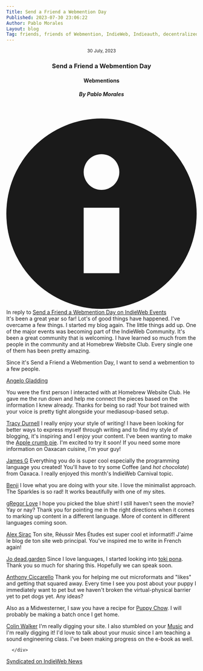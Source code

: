 ```yaml
---
Title: Send a Friend a Webmention Day
Published: 2023-07-30 23:06:22
Author: Pablo Morales
Layout: blog
Tag: friends, friends of Webmention, IndieWeb, Indieauth, decentralized, open-web, send a webmention
---
```

<article>
  <header class="bg-pink sans-serif">
    <div class="mw9 center pa4 pt5-ns ph7-l">
      <time class="f6 mb2 dib ttu tracked"><small>30 July, 2023</small></time>
      <h3 class="f2 f1-m f-headline-l measure-narrow lh-title mv0">
        <span class="bg-black-90 lh-copy white pa1 tracked-tight">
          Send a Friend a Webmention Day
        </span>
</h3>
      <h4 class="f3 fw1 georgia i">Webmentions</h4>
      <h5 class="f6 ttu tracked black-80">By Pablo Morales</h5>
    </div>
  </header>
<div class="flex items-center justify-center pa4 bg-light-blue navy">
  <svg class="w1" data-icon="info" viewBox="0 0 32 32" style="fill:currentcolor">
    <title>info icon</title>
    <path d="M16 0 A16 16 0 0 1 16 32 A16 16 0 0 1 16 0 M19 15 L13 15 L13 26 L19 26 z M16 6 A3 3 0 0 0 16 12 A3 3 0 0 0 16 6"></path>
  </svg>
  <span class="lh-title ml3 ba b--dashed">In reply to <a class="u-in-reply-to" href="https://events.indieweb.org/2023/07/send-a-friend-a-webmention-day-0lZYYf5sXun7">Send a Friend a Webmention Day on IndieWeb Events</a></span>
<span class="lh-title ml3 measure georgia" markdown="1">

</span>
</div>

  <div class="pa4 ph7-l georgia mw9-l center">
      <div class="f5 f3-ns lh-copy measure georgia" markdown="1">
It's been a great year so far! Lot's of good things have happened. I've overcame a few things. I started my blog again. The little things add up. One of the major events was becoming part of the IndieWeb Community. It's been a great community that is welcoming. I have learned so much from the people in the community and at Homebrew Website Club. Every single one of them has been pretty amazing.

Since it's Send a Friend a Webmention Day, I want to send a webmention to a few people.

<a class="u-in-reply-to" href="https://ragt.ag/">Angelo Gladding</a>

You were the first person I interacted with at Homebrew Website Club. He gave me the run down and help me connect the pieces based on the information I knew already. Thanks for being so rad! Your bot trained with your voice is pretty tight alongside your mediasoup-based setup.

<a class="u-in-reply-to" href="https://tracydurnell.com/">Tracy Durnell</a>
I really enjoy your style of writing! I have been looking for better ways to express myself through writing and to find my style of blogging, it's inspiring and I enjoy your content. I've been wanting to make the <a class="u-in-reply-to" href="https://tracydurnell.com/recipes/apple-crumb-pie/">Apple crumb pie</a>. I'm excited to try it soon! If you need some more information on Oaxacan cuisine, I'm your guy!


<a class="u-in-reply-to" href="https://jamesg.blog/">James G</a>
Everything you do is super cool especially the programming language you created! You'll have to try some Coffee (and *hot chocolate*) from Oaxaca. I really enjoyed this month's IndieWeb Carnival topic. 

<a class="u-in-reply-to" href="https://benji.dog/">Benji</a>
I love what you are doing with your site. I love the minimalist approach. The Sparkles is so rad! It works beautifully with one of my sites.


<a class="u-in-reply-to" href="https://gregorlove.com/2023/07/going-to-see-barbie/">gRegor Love</a>
I hope you picked the blue shirt! I still haven't seen the movie? Yay or nay? Thank you for pointing me in the right directions when it comes to marking up content in a different language. More of content in different languages coming soon.

<a class="u-in-reply-to" href="https://alexsirac.com/">Alex Sirac</a>
Ton site, Réussir Mes Études est super cool et informatif! J'aime le blog de ton site web principal. You've inspired me to write in French again! 


<a class="u-in-reply-to" href="https://dead.garden">Jo dead.garden</a>
Since I love languages, I started looking into <a class="u-in-reply-to" href="https://dead.garden/blog/toki-pona-and-the-small-net-a-match-made-in-span-classlinja-pona-titlema-sewi---heaven-in-toki-ponama-sewispa.html">toki pona</a>. Thank you so much for sharing this. Hopefully we can speak soon.

<a class="u-in-reply-to" href="https://www.ciccarello.me/">Anthony Ciccarello</a>
Thank you for helping me out microformats and "likes" and getting that squared away. Every time I see you post about your puppy I immediately want to pet but we haven't broken the virtual-physical barrier yet to pet dogs yet. Any ideas?

Also as a Midwesterner, I saw you have a recipe for <a class="u-like-of" href="https://www.ciccarello.me/recipes/2022/12/19/puppy-chow/">Puppy Chow</a>. I will probably be making a batch once I get home.

<a class="u-in-reply-to" href="https://colinwalker.blog/">Colin Walker</a>
I'm really digging your site. I also stumbled on your <a class="u-like-of" href="https://colinwalker.blog/music/">Music</a> and I'm really digging it! I'd love to talk about your music since I am teaching a sound engineering class. I've been making progress on the e-book as well.


      </div>
  </div>
</article>
<a rel="syndication" class="u-syndication" href="https://news.indieweb.org/en">Syndicated on IndieWeb News</a>







<style>

.full-width {
    left: 50%;
    margin-left: -50vw;
    margin-right: -50vw;
    max-width: 100vw;
    position: relative;
    right: 50%;
    width: 100vw;
}
</style>






















